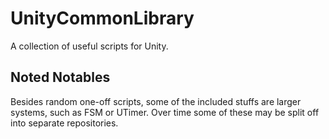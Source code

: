 # UnityCommonLibrary
A collection of useful scripts for Unity.
## Noted Notables
Besides random one-off scripts, some of the included stuffs are larger systems, such as FSM or UTimer. Over time some of these may be split off into separate repositories.
